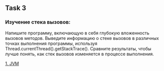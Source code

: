 ## Task 3
### Изучение стека вызовов:
Напишите программу, включающую в себя глубокую вложенность вызовов методов. Выведите информацию о стеке вызовов в различных точках выполнения программы, используя Thread.currentThread().getStackTrace(). Сравните результаты, чтобы лучше понять, как стек вызовов изменяется в процессе выполнения.

[1. JVM](../README.md)
